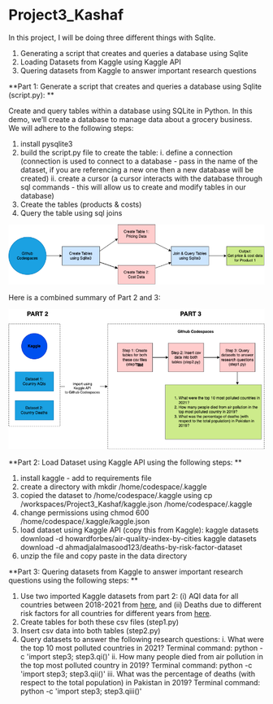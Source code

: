 # Project3_Kashaf

In this project, I will be doing three different things with Sqlite.
1. Generating a script that creates and queries a database using Sqlite
2. Loading Datasets from Kaggle using Kaggle API
3. Quering datasets from Kaggle to answer important research questions

**Part 1: Generate a script that creates and queries a database using Sqlite (script.py):
**

Create and query tables within a database using SQLite in Python. In this demo, we’ll create a database to manage data about a grocery business. We will adhere to the following steps:

1. install pysqlite3
2. build the script.py file to create the table: 
    i. define a connection (connection is used to connect to a database - pass in the name of the dataset, if you are referencing a new one then a new database will be created)
    ii. create a cursor (a cursor interacts with the database through sql commands - this will allow us to create and modify tables in our database)
3. Create the tables (products & costs)
4. Query the table using sql joins

![Image](part1.png)

Here is a combined summary of Part 2 and 3:

![Image](p23.png)

**Part 2: Load Dataset using Kaggle API using the following steps:
**

1. install kaggle - add to requirements file
2. create a directory with mkdir /home/codespace/.kaggle
3. copied the dataset to /home/codespace/.kaggle using 
cp /workspaces/Project3_Kashaf/kaggle.json /home/codespace/.kaggle
4. change permissions using 
chmod 600 /home/codespace/.kaggle/kaggle.json
5. load dataset using Kaggle API (copy this from Kaggle): 
kaggle datasets download -d howardforbes/air-quality-index-by-cities
kaggle datasets download -d ahmadjalalmasood123/deaths-by-risk-factor-dataset
6. unzip the file and copy paste in the data directory

**Part 3:  Quering datasets from Kaggle to answer important research questions using the following steps:
**

1. Use two imported Kaggle datasets from part 2: (i) AQI data for all countries between 2018-2021 from [here](https://www.kaggle.com/datasets/howardforbes/air-quality-index-by-cities?select=AIR+QUALITY+INDEX-+top+countries.csv), 
and (ii) Deaths due to different risk factors for all countries for different years from [here](https://www.kaggle.com/datasets/ahmadjalalmasood123/deaths-by-risk-factor-dataset?select=Number+of+Deaths+by+Risk+Factors.csv).
2. Create tables for both these csv files (step1.py)
3. Insert csv data into both tables (step2.py)
4. Query datasets to answer the following research questions:
    i. What were the top 10 most polluted countries in 2021?
    Terminal command:  python -c 'import step3; step3.qi()'
    ii. How many people died from air pollution in the top most polluted country in 2019?
    Terminal command:  python -c 'import step3; step3.qii()'
    iii. What was the percentage of deaths (with respect to the total population) in Pakistan in 2019?
    Terminal command:  python -c 'import step3; step3.qiii()'
